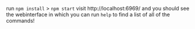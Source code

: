 run ```npm install``` > ```npm start```
visit http://localhost:6969/ and you should see the webinterface in which you can run ```help``` to find a list of all of the commands!
